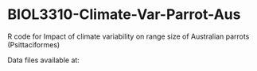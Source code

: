 # BIOL3310-Climate-Var-Parrot-Aus
R code for Impact of climate variability on range size of Australian parrots (Psittaciformes)

Data files available at:
